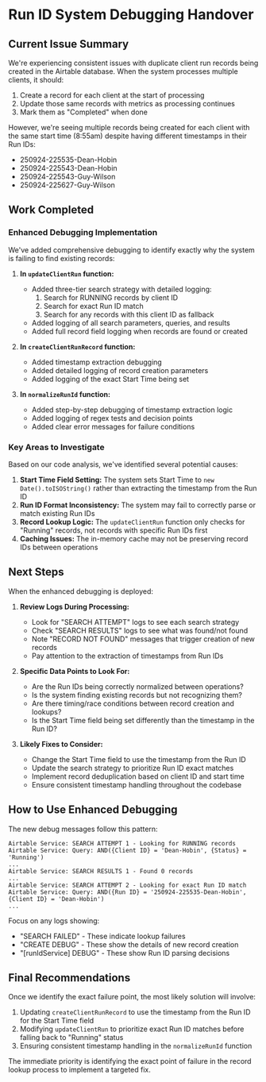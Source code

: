 # Run ID System Debugging Handover

## Current Issue Summary
We're experiencing consistent issues with duplicate client run records being created in the Airtable database. When the system processes multiple clients, it should:

1. Create a record for each client at the start of processing
2. Update those same records with metrics as processing continues
3. Mark them as "Completed" when done

However, we're seeing multiple records being created for each client with the same start time (8:55am) despite having different timestamps in their Run IDs:
- 250924-225535-Dean-Hobin
- 250924-225543-Dean-Hobin
- 250924-225543-Guy-Wilson
- 250924-225627-Guy-Wilson

## Work Completed

### Enhanced Debugging Implementation
We've added comprehensive debugging to identify exactly why the system is failing to find existing records:

1. **In `updateClientRun` function:**
   - Added three-tier search strategy with detailed logging:
     1. Search for RUNNING records by client ID
     2. Search for exact Run ID match
     3. Search for any records with this client ID as fallback
   - Added logging of all search parameters, queries, and results
   - Added full record field logging when records are found or created

2. **In `createClientRunRecord` function:**
   - Added timestamp extraction debugging
   - Added detailed logging of record creation parameters
   - Added logging of the exact Start Time being set

3. **In `normalizeRunId` function:**
   - Added step-by-step debugging of timestamp extraction logic
   - Added logging of regex tests and decision points
   - Added clear error messages for failure conditions

### Key Areas to Investigate

Based on our code analysis, we've identified several potential causes:

1. **Start Time Field Setting:** The system sets Start Time to `new Date().toISOString()` rather than extracting the timestamp from the Run ID
2. **Run ID Format Inconsistency:** The system may fail to correctly parse or match existing Run IDs
3. **Record Lookup Logic:** The `updateClientRun` function only checks for "Running" records, not records with specific Run IDs first
4. **Caching Issues:** The in-memory cache may not be preserving record IDs between operations

## Next Steps

When the enhanced debugging is deployed:

1. **Review Logs During Processing:**
   - Look for "SEARCH ATTEMPT" logs to see each search strategy
   - Check "SEARCH RESULTS" logs to see what was found/not found
   - Note "RECORD NOT FOUND" messages that trigger creation of new records
   - Pay attention to the extraction of timestamps from Run IDs

2. **Specific Data Points to Look For:**
   - Are the Run IDs being correctly normalized between operations?
   - Is the system finding existing records but not recognizing them?
   - Are there timing/race conditions between record creation and lookups?
   - Is the Start Time field being set differently than the timestamp in the Run ID?

3. **Likely Fixes to Consider:**
   - Change the Start Time field to use the timestamp from the Run ID
   - Update the search strategy to prioritize Run ID exact matches
   - Implement record deduplication based on client ID and start time
   - Ensure consistent timestamp handling throughout the codebase

## How to Use Enhanced Debugging

The new debug messages follow this pattern:

```
Airtable Service: SEARCH ATTEMPT 1 - Looking for RUNNING records
Airtable Service: Query: AND({Client ID} = 'Dean-Hobin', {Status} = 'Running')
...
Airtable Service: SEARCH RESULTS 1 - Found 0 records
...
Airtable Service: SEARCH ATTEMPT 2 - Looking for exact Run ID match 
Airtable Service: Query: AND({Run ID} = '250924-225535-Dean-Hobin', {Client ID} = 'Dean-Hobin')
...
```

Focus on any logs showing:
- "SEARCH FAILED" - These indicate lookup failures
- "CREATE DEBUG" - These show the details of new record creation
- "[runIdService] DEBUG" - These show Run ID parsing decisions

## Final Recommendations

Once we identify the exact failure point, the most likely solution will involve:

1. Updating `createClientRunRecord` to use the timestamp from the Run ID for the Start Time field
2. Modifying `updateClientRun` to prioritize exact Run ID matches before falling back to "Running" status
3. Ensuring consistent timestamp handling in the `normalizeRunId` function

The immediate priority is identifying the exact point of failure in the record lookup process to implement a targeted fix.